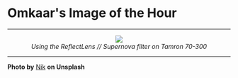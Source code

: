 # Omkaar's Image of the Hour

---

<div align="center">

<a href="https://unsplash.com/photos/palm-fronds-against-a-sunset-sky-3ZMkvC45R_E">
  <img src="https://images.unsplash.com/photo-1753249583495-fce56b7321b6?crop=entropy&cs=tinysrgb&fit=max&fm=jpg&ixid=M3w3NjA2Nzh8MHwxfHJhbmRvbXx8fHx8fHx8fDE3NTQ0ODg4MDB8&ixlib=rb-4.1.0&q=80&w=1080" style="max-width:100%; height:auto;">
</a>

<br>
<i>Using the ReflectLens // Supernova filter on Tamron 70-300</i>

</div>

---

**Photo by** [Nik](https://unsplash.com/@helloimnik) **on Unsplash**
